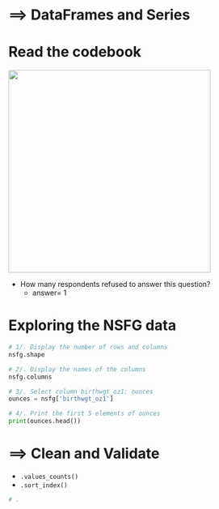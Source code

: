 # ==> DataFrames and Series
# Read the codebook
<img src="https://user-images.githubusercontent.com/51888893/211050478-b41bcc65-72d0-4db5-8dbe-007e2f5682b4.png" width=400px>

- How many respondents refused to answer this question?
  + answer= 1
# Exploring the NSFG data
```py
# 1/. Display the number of rows and columns
nsfg.shape

# 2/. Display the names of the columns
nsfg.columns

# 3/. Select column birthwgt_oz1: ounces
ounces = nsfg['birthwgt_oz1']

# 4/. Print the first 5 elements of ounces
print(ounces.head())
```
# ==> Clean and Validate
- `.values_counts()`
- `.sort_index()`
```py
# .
